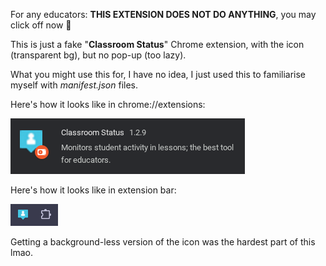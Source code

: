 For any educators: **THIS EXTENSION DOES NOT DO ANYTHING**, you may click off now 👋

This is just a fake "**Classroom Status**" Chrome extension, with the icon (transparent bg), but no pop-up (too lazy).

What you might use this for, I have no idea, I just used this to familiarise myself with *manifest.json* files.

Here's how it looks like in chrome://extensions:

![Screenshot of extension](Status.png)


Here's how it looks like in extension bar:

![Screenshot of extension bar](extension.png)

Getting a background-less version of the icon was the hardest part of this lmao.
